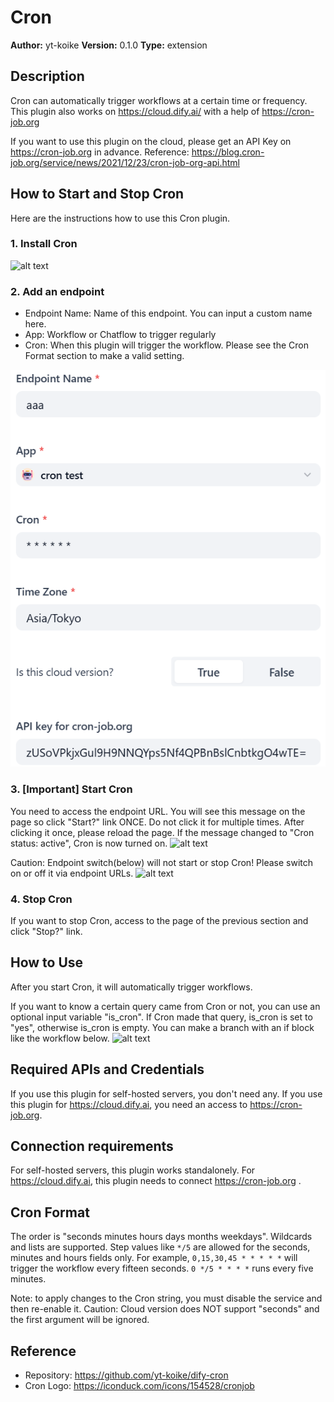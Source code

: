 # Cron

**Author:** yt-koike
**Version:** 0.1.0
**Type:** extension

## Description

Cron can automatically trigger workflows at a certain time or frequency.
This plugin also works on https://cloud.dify.ai/ with a help of https://cron-job.org

If you want to use this plugin on the cloud, please get an API Key on https://cron-job.org in advance. Reference: https://blog.cron-job.org/service/news/2021/12/23/cron-job-org-api.html

## How to Start and Stop Cron

Here are the instructions how to use this Cron plugin.

### 1. Install Cron

![alt text](_assets/installed.png)

### 2. Add an endpoint

- Endpoint Name: Name of this endpoint. You can input a custom name here.
- App: Workflow or Chatflow to trigger regularly
- Cron: When this plugin will trigger the workflow. Please see the Cron Format section to make a valid setting.

![alt text](_assets/endpoint.png)

### 3. [Important] Start Cron

You need to access the endpoint URL.
You will see this message on the page so click "Start?" link ONCE. Do not click it for multiple times. After clicking it once, please reload the page. If the message changed to "Cron status: active", Cron is now turned on.
![alt text](_assets/cron.png)

Caution: Endpoint switch(below) will not start or stop Cron! Please switch on or off it via endpoint URLs.
![alt text](_assets/switch.png)

### 4. Stop Cron

If you want to stop Cron, access to the page of the previous section and click "Stop?" link.

## How to Use

After you start Cron, it will automatically trigger workflows.

If you want to know a certain query came from Cron or not, you can use an optional input variable "is_cron".
If Cron made that query, is_cron is set to "yes", otherwise is_cron is empty.
You can make a branch with an if block like the workflow below.
![alt text](_assets/is_cron.png)

## Required APIs and Credentials

If you use this plugin for self-hosted servers, you don't need any.
If you use this plugin for https://cloud.dify.ai, you need an access to https://cron-job.org.

## Connection requirements

For self-hosted servers, this plugin works standalonely.
For https://cloud.dify.ai, this plugin needs to connect https://cron-job.org .

## Cron Format

The order is "seconds minutes hours days months weekdays".
Wildcards and lists are supported. Step values like `*/5` are allowed for the
seconds, minutes and hours fields only.
For example, `0,15,30,45 * * * * *` will trigger the workflow every fifteen seconds.
`0 */5 * * * *` runs every five minutes.

Note: to apply changes to the Cron string, you must disable the service and then re-enable it.
Caution: Cloud version does NOT support "seconds" and the first argument will be ignored.

## Reference

- Repository: https://github.com/yt-koike/dify-cron
- Cron Logo: https://iconduck.com/icons/154528/cronjob

